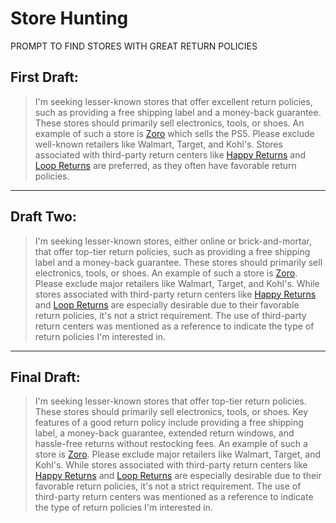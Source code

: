 
# Store Hunting

PROMPT TO FIND STORES WITH GREAT RETURN POLICIES

## First Draft:

> I'm seeking lesser-known stores that offer excellent return policies, such as providing a free shipping label and a money-back guarantee. These stores should primarily sell electronics, tools, or shoes. An example of such a store is [Zoro](https://www.zoro.co) which sells the PS5. Please exclude well-known retailers like Walmart, Target, and Kohl's. Stores associated with third-party return centers like [Happy Returns](https://www.shopper.happyreturns.com/participating-retailers) and [Loop Returns](https://trends.builtwith.com/websitelist/Loop-Returns) are preferred, as they often have favorable return policies.



****


## Draft Two: 


> I'm seeking lesser-known stores, either online or brick-and-mortar, that offer top-tier return policies, such as providing a free shipping label and a money-back guarantee. These stores should primarily sell electronics, tools, or shoes. An example of such a store is [Zoro](https://www.zoro.co). Please exclude major retailers like Walmart, Target, and Kohl's. While stores associated with third-party return centers like [Happy Returns](https://www.shopper.happyreturns.com/participating-retailers) and [Loop Returns](https://trends.builtwith.com/websitelist/Loop-Returns) are especially desirable due to their favorable return policies, it's not a strict requirement. The use of third-party return centers was mentioned as a reference to indicate the type of return policies I'm interested in.



****


## Final Draft:

> I'm seeking lesser-known stores that offer top-tier return policies. These stores should primarily sell electronics, tools, or shoes. Key features of a good return policy include providing a free shipping label, a money-back guarantee, extended return windows, and hassle-free returns without restocking fees. An example of such a store is [Zoro](https://www.zoro.co). Please exclude major retailers like Walmart, Target, and Kohl's. While stores associated with third-party return centers like [Happy Returns](https://www.shopper.happyreturns.com/participating-retailers) and [Loop Returns](https://trends.builtwith.com/websitelist/Loop-Returns) are especially desirable due to their favorable return policies, it's not a strict requirement. The use of third-party return centers was mentioned as a reference to indicate the type of return policies I'm interested in.
